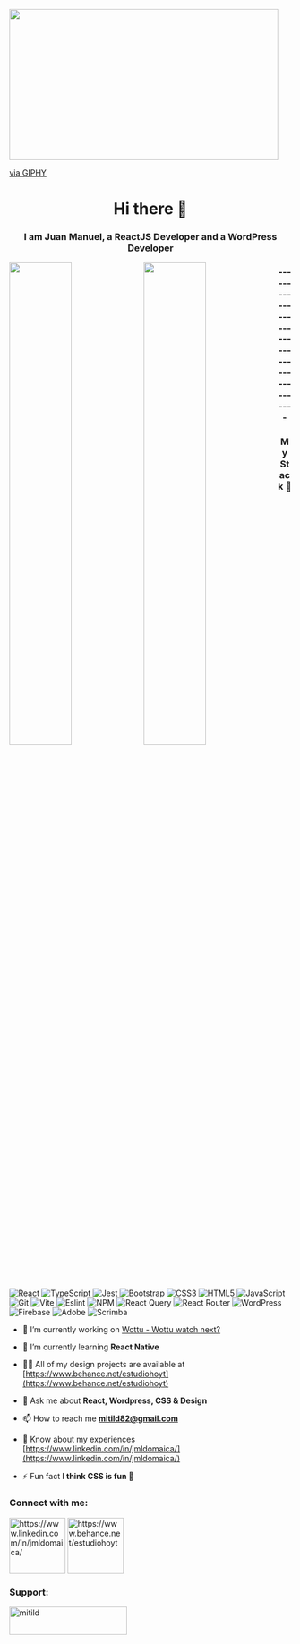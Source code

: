 <img src="https://giphy.com/embed/f3iwJFOVOwuy7K6FFw" width="480" height="270" frameBorder="0" class="giphy-embed" allowFullScreen></img><p><a href="https://giphy.com/gifs/Pluralsight-man-development-developer-f3iwJFOVOwuy7K6FFw">via GIPHY</a></p>

<h1 align="center">Hi there 👋</h1>
<h3 align="center">I am Juan Manuel, a ReactJS Developer and a WordPress Developer</h3>

<img align="left" width="47%" src="https://github-readme-stats.vercel.app/api?username=mitild&show_icons=true&theme=radical" />
<img align="left" width="47%" src="https://github-readme-stats.vercel.app/api/top-langs?username=mitild&show_icons=true&locale=en&layout=compact" />

<h3 align="center">----------------------------------------</h3>

<h3 align="center">My Stack 🦾</h3>

![React](https://img.shields.io/badge/react-%2320232a.svg?style=for-the-badge&logo=react&logoColor=%2361DAFB)
![TypeScript](https://img.shields.io/badge/typescript-%23007ACC.svg?style=for-the-badge&logo=typescript&logoColor=white)
![Jest](https://img.shields.io/badge/-jest-%23C21325?style=for-the-badge&logo=jest&logoColor=white)
![Bootstrap](https://img.shields.io/badge/bootstrap-%238511FA.svg?style=for-the-badge&logo=bootstrap&logoColor=white)
![CSS3](https://img.shields.io/badge/css3-%231572B6.svg?style=for-the-badge&logo=css3&logoColor=white)
![HTML5](https://img.shields.io/badge/html5-%23E34F26.svg?style=for-the-badge&logo=html5&logoColor=white)
![JavaScript](https://img.shields.io/badge/javascript-%23323330.svg?style=for-the-badge&logo=javascript&logoColor=%23F7DF1E)
![Git](https://img.shields.io/badge/git-%23F05033.svg?style=for-the-badge&logo=git&logoColor=white)
![Vite](https://img.shields.io/badge/vite-%23646CFF.svg?style=for-the-badge&logo=vite&logoColor=white)
![Eslint](https://img.shields.io/badge/eslint-3A33D1?style=for-the-badge&logo=eslint&logoColor=white)
![NPM](https://img.shields.io/badge/NPM-%23CB3837.svg?style=for-the-badge&logo=npm&logoColor=white)
![React Query](https://img.shields.io/badge/-React%20Query-FF4154?style=for-the-badge&logo=react%20query&logoColor=white)
![React Router](https://img.shields.io/badge/React_Router-CA4245?style=for-the-badge&logo=react-router&logoColor=white)
![WordPress](https://img.shields.io/badge/WordPress-%23117AC9.svg?style=for-the-badge&logo=WordPress&logoColor=white)
![Firebase](https://img.shields.io/badge/firebase-%23039BE5.svg?style=for-the-badge&logo=firebase)
![Adobe](https://img.shields.io/badge/adobe-%23FF0000.svg?style=for-the-badge&logo=adobe&logoColor=white)
![Scrimba](https://img.shields.io/badge/scrimba-2B283A?style=for-the-badge&logo=scrimba&logoColor=white)

- 🔭 I’m currently working on [Wottu - Wottu watch next?](https://wottu.estudiohoyt.com/)

- 🌱 I’m currently learning **React Native**

- 👨‍💻 All of my design projects are available at [https://www.behance.net/estudiohoyt](https://www.behance.net/estudiohoyt)

- 💬 Ask me about **React, Wordpress, CSS & Design**

- 📫 How to reach me **mitild82@gmail.com**

- 📄 Know about my experiences [https://www.linkedin.com/in/jmldomaica/](https://www.linkedin.com/in/jmldomaica/)

- ⚡ Fun fact **I think CSS is fun 🫣**

<h3 align="left">Connect with me:</h3>
<p align="left">
<a href="https://linkedin.com/in/https://www.linkedin.com/in/jmldomaica/" target="blank"><img align="center" src="https://img.shields.io/badge/LinkedIn-0077B5?style=for-the-badge&logo=linkedin&logoColor=white" alt="https://www.linkedin.com/in/jmldomaica/" width="100" /></a>
<a href="https://www.behance.net/https://www.behance.net/estudiohoyt" target="blank"><img align="center" src="https://img.shields.io/badge/Behance-0054F7?style=for-the-badge&logo=behance&logoColor=white" alt="https://www.behance.net/estudiohoyt" width="100" /></a>
</p>

<h3 align="left">Support:</h3>
<p><a href="https://www.buymeacoffee.com/mitild"> <img align="left" src="https://cdn.buymeacoffee.com/buttons/v2/default-yellow.png" height="50" width="210" alt="mitild" /></a></p><br><br>

